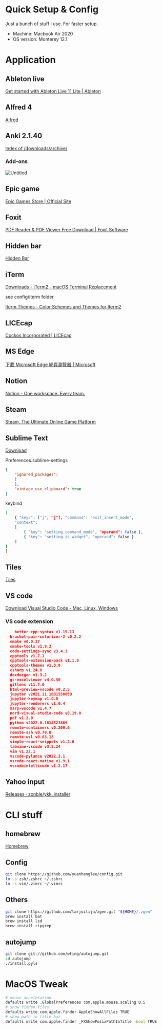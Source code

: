 # Quick Setup & Config 

Just a bunch of stuff I use. For faster setup.

- Machine: Macbook Air 2020
- OS version: Monterey 12.1

# Application

## Ableton live

[Get started with Ableton Live 11 Lite | Ableton](https://www.ableton.com/en/products/live-lite/)

## Alfred 4

[Alfred](https://www.google.com/url?sa=t&rct=j&q=&esrc=s&source=web&cd=&cad=rja&uact=8&ved=2ahUKEwiHsb3w6oH2AhUYhZQKHTqGAVcQFnoECAkQAQ&url=https%3A%2F%2Fwww.alfredapp.com%2F&usg=AOvVaw0Ou5gX01JU92I6WL9OBGDh)
## Anki 2.1.40

[Index of /downloads/archive/](https://apps.ankiweb.net/downloads/archive/)

### Add-ons

![Untitled](Untitled%2079966933af5046e2968d7a38ee980eea/Untitled.png)

## Epic game

[Epic Games Store | Official Site](https://www.google.com/url?sa=t&rct=j&q=&esrc=s&source=web&cd=&cad=rja&uact=8&ved=2ahUKEwjyvM_71IH2AhVAzYsBHQboB8oQFnoECAoQAQ&url=https%3A%2F%2Fwww.epicgames.com%2Fstore%2Fzh-Hant%2F&usg=AOvVaw2nnyxeP1lbOQzS6nfGiuCF)

## Foxit

[PDF Reader & PDF Viewer Free Download | Foxit Software](https://www.google.com/url?sa=t&rct=j&q=&esrc=s&source=web&cd=&cad=rja&uact=8&ved=2ahUKEwiSvuCC1YH2AhUEKqYKHRBMAXsQFnoECBIQAQ&url=https%3A%2F%2Fwww.foxit.com%2Fpdf-reader%2F&usg=AOvVaw1zVWUaZsrxTaiD_NlZNvW-)

## Hidden bar

[Hidden Bar](https://apps.apple.com/tw/app/hidden-bar/id1452453066?mt=12)

## iTerm

[Downloads - iTerm2 - macOS Terminal Replacement](https://iterm2.com/downloads.html)

see config/iterm folder

[Iterm Themes - Color Schemes and Themes for Iterm2](https://iterm2colorschemes.com/)

## LICEcap

[Cockos Incorporated | LICEcap](https://www.cockos.com/licecap/)

## MS Edge

[下載 Microsoft Edge 網頁瀏覽器 | Microsoft](https://www.google.com/url?sa=t&rct=j&q=&esrc=s&source=web&cd=&cad=rja&uact=8&ved=2ahUKEwj1x6Oz1oH2AhWyCqYKHXH5C7wQtwJ6BAgJEAM&url=https%3A%2F%2Fwww.microsoft.com%2Fzh-tw%2Fedge&usg=AOvVaw2B_I7TrnlkmkxINJJX2fja)

## Notion

[Notion - One workspace. Every team.](https://www.google.com/url?sa=t&rct=j&q=&esrc=s&source=web&cd=&cad=rja&uact=8&ved=2ahUKEwjK8vjR1oH2AhVRLqYKHfU2A4wQFnoECBQQAQ&url=https%3A%2F%2Fwww.notion.so%2F&usg=AOvVaw3qEt6TjOzXN9_w0_Z19eZ6)

## Steam

[Steam, The Ultimate Online Game Platform](https://store.steampowered.com/about/)

## Sublime Text

[Download](https://www.sublimetext.com/3)

Preferences.sublime-settings

```json
{
	"ignored_packages":
	[
	],
	"vintage_use_clipboard": true
}
```

keybind

```bash
[
	{ "keys": ["j", "j"], "command": "exit_insert_mode",
    "context":
    [
        { "key": "setting.command_mode", "operand": false },
        { "key": "setting.is_widget", "operand": false }
    ]
}
]
```

## Tiles

[Tiles](https://freemacsoft.net/tiles/)

## VS code

[Download Visual Studio Code - Mac, Linux, Windows](https://code.visualstudio.com/download)

### VS code extension

```json
	better-cpp-syntax v1.15.13
  bracket-pair-colorizer-2 v0.2.2
  cmake v0.0.17
  cmake-tools v1.9.2
  code-settings-sync v3.4.3
  cpptools v1.7.1
  cpptools-extension-pack v1.1.0
  cpptools-themes v1.0.0
  csharp v1.24.0
  doxdocgen v1.3.2
  gc-excelviewer v4.0.50
  gitlens v11.7.0
  html-preview-vscode v0.2.5
  jupyter v2021.11.1001550889
  jupyter-keymap v1.0.0
  jupyter-renderers v1.0.4
  marp-vscode v1.4.7
  nord-visual-studio-code v0.19.0
  pdf v1.2.0
  python v2022.0.1814523869
  remote-containers v0.209.6
  remote-ssh v0.70.0
  remote-wsl v0.63.13
  simple-react-snippets v1.2.6
  tabnine-vscode v3.5.24
  vim v1.22.1
  vscode-pylance v2022.2.1
  vscode-react-native v1.9.1
  vscodeintellicode v1.2.17
```

## Yahoo input

[Releases · zonble/ykk_installer](https://github.com/zonble/ykk_installer/releases)

# CLI stuff

## homebrew

[Homebrew](https://brew.sh/)

## Config

```bash
git clone https://github.com/yuanhenglee/config.git
ln -s zsh/.zshrc ~/.zshrc
ln -s vim/.vimrc ~/.vimrc
```

## Others

```bash
git clone https://github.com/tarjoilija/zgen.git "${HOME}/.zgen"
brew install bat
brew install lsd
brew install ripgrep
```

## autojump

```bash
git clone git://github.com/wting/autojump.git
cd autojump
./install.pyls

```

# MacOS Tweak

```bash
# mouse acceleration
defaults write .GlobalPreferences com.apple.mouse.scaling 0.5
# show fidden files
defaults write com.apple.finder AppleShowAllFiles TRUE
# show path in title bar
defaults write com.apple.finder _FXShowPosixPathInTitle -bool TRUE
```